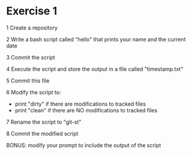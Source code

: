 # Exercise 1

1 Create a repository

2 Write a bash script called "hello" that prints your name and the current date

3 Commit the script

4 Execute the script and store the output in a file called "timestamp.txt"

5 Commit this file

6 Modify the script to:
  - print "dirty" if there are modifications to tracked files
  - print "clean" if there are NO modifications to tracked files

7 Rename the script to "git-st"

8 Commit the modified script

BONUS: modify your prompt to include the output of the script
